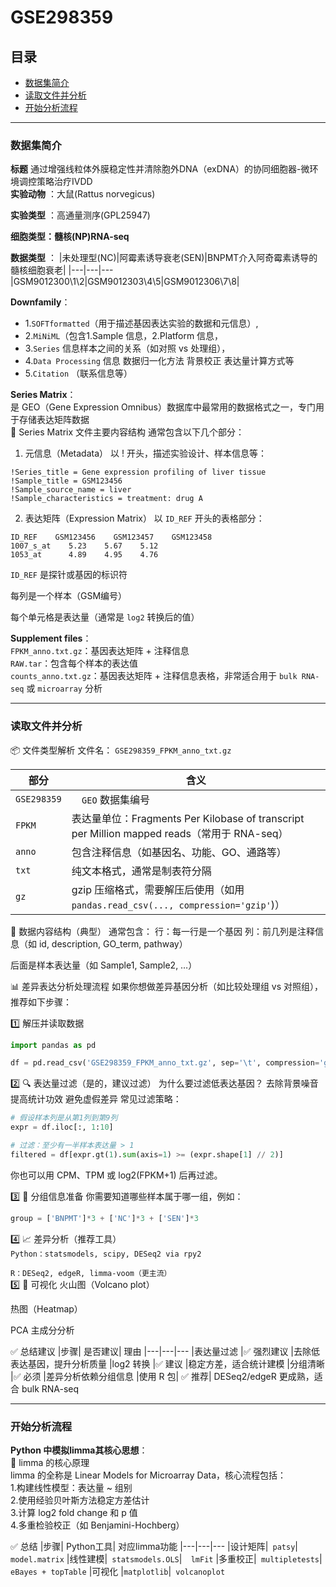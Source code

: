 # GSE298359
## 目录
- [数据集简介](#数据集简介)
- [读取文件并分析](#读取文件并分析)
- [开始分析流程](#开始分析流程)

---
### 数据集简介
**标题** 通过增强线粒体外膜稳定性并清除胞外DNA（exDNA）的协同细胞器-微环境调控策略治疗IVDD  
**实验动物** ：大鼠(Rattus norvegicus)  

**实验类型** ：高通量测序(GPL25947)  

**细胞类型：髓核(NP)RNA-seq**    

**数据类型**  ：
|未处理型(NC)|阿霉素诱导衰老(SEN)|BNPMT介入阿奇霉素诱导的髓核细胞衰老|
|---|---|---
|GSM9012300\1\2|GSM9012303\4\5|GSM9012306\7\8|   

**Downfamily**：
- 1.`SOFTformatted`（用于描述基因表达实验的数据和元信息）,
- 2.`MiNiML`（包含1.Sample 信息，2.Platform 信息，
- 3.`Series` 信息样本之间的关系（如对照 vs 处理组），
- 4.`Data Processing` 信息
数据归一化方法
背景校正
表达量计算方式等
- 5.`Citation` （联系信息等）

**Series Matrix**：  
是 GEO（Gene Expression Omnibus）数据库中最常用的数据格式之一，专门用于存储表达矩阵数据  
🧬 Series Matrix 文件主要内容结构
通常包含以下几个部分：

1. 元信息（Metadata）
以 ! 开头，描述实验设计、样本信息等：

```Code
!Series_title = Gene expression profiling of liver tissue
!Sample_title = GSM123456
!Sample_source_name = liver
!Sample_characteristics = treatment: drug A
```
2. 表达矩阵（Expression Matrix）
以 `ID_REF` 开头的表格部分：

```Code
ID_REF    GSM123456    GSM123457    GSM123458
1007_s_at    5.23    5.67    5.12
1053_at      4.89    4.95    4.76
```
`ID_REF` 是探针或基因的标识符

每列是一个样本（GSM编号）

每个单元格是表达量（通常是 `log2` 转换后的值）


**Supplement files**：  
`FPKM_anno.txt.gz`：基因表达矩阵 + 注释信息  
`RAW.tar`：包含每个样本的表达值  
`counts_anno.txt.gz`：基因表达矩阵 + 注释信息表格，非常适合用于 `bulk RNA-seq` 或 `microarray` 分析

---
### 读取文件并分析  
📦 文件类型解析
文件名： `GSE298359_FPKM_anno_txt.gz`

|部分|	含义
|---|---
|`GSE298359`|`	GEO` 数据集编号
|`FPKM`|	表达量单位：Fragments Per Kilobase of transcript per Million mapped reads（常用于 RNA-seq）
|`anno`|	包含注释信息（如基因名、功能、GO、通路等）
|`txt`|	纯文本格式，通常是制表符分隔
|`gz`|	gzip 压缩格式，需要解压后使用（如用 `pandas.read_csv(..., compression='gzip'`)）

🧬 数据内容结构（典型）
通常包含：
行：每一行是一个基因
列：前几列是注释信息（如 id, description, GO_term, pathway）

后面是样本表达量（如 Sample1, Sample2, …）

📊 差异表达分析处理流程
如果你想做差异基因分析（如比较处理组 vs 对照组），推荐如下步骤：

1️⃣ 解压并读取数据
```python
import pandas as pd

df = pd.read_csv('GSE298359_FPKM_anno_txt.gz', sep='\t', compression='gzip')
```
2️⃣ 🔍 表达量过滤（是的，建议过滤）
为什么要过滤低表达基因？
去除背景噪音
提高统计功效
避免虚假差异
常见过滤策略：

```python
# 假设样本列是从第1列到第9列
expr = df.iloc[:, 1:10]

# 过滤：至少有一半样本表达量 > 1
filtered = df[expr.gt(1).sum(axis=1) >= (expr.shape[1] // 2)]
```
你也可以用 CPM、TPM 或 log2(FPKM+1) 后再过滤。

3️⃣ 📐 分组信息准备
你需要知道哪些样本属于哪一组，例如：

```python
group = ['BNPMT']*3 + ['NC']*3 + ['SEN']*3
```
4️⃣ 📈 差异分析（推荐工具）  
`Python：statsmodels, scipy, DESeq2 via rpy2`

`R：DESeq2, edgeR, limma-voom（更主流）`  
5️⃣ 🎨 可视化
火山图（Volcano plot）

热图（Heatmap）

PCA 主成分分析

✅ 总结建议
|步骤|	是否建议|	理由
|---|---|---
|表达量过滤	|✅ 强烈建议	|去除低表达基因，提升分析质量
|log2 转换	|✅ 建议	|稳定方差，适合统计建模
|分组清晰	|✅ 必须	|差异分析依赖分组信息
|使用 R 包|	✅ 推荐|	DESeq2/edgeR 更成熟，适合 bulk RNA-seq  


---
### 开始分析流程  
**Python 中模拟limma其核心思想**：  
🧠 limma 的核心原理  
limma 的全称是 Linear Models for Microarray Data，核心流程包括：  
1.构建线性模型：表达量 ~ 组别  
2.使用经验贝叶斯方法稳定方差估计  
3.计算 log2 fold change 和 p 值  
4.多重检验校正（如 Benjamini-Hochberg）  

✅ 总结
|步骤|	Python工具|	对应limma功能
|---|---|---
|设计矩阵|`	patsy`|`	model.matrix`
|线性建模|`	statsmodels.OLS`|`	lmFit`
|多重校正|`	multipletests`|`	eBayes + topTable`
|可视化	|`matplotlib`|`	volcanoplot`  


